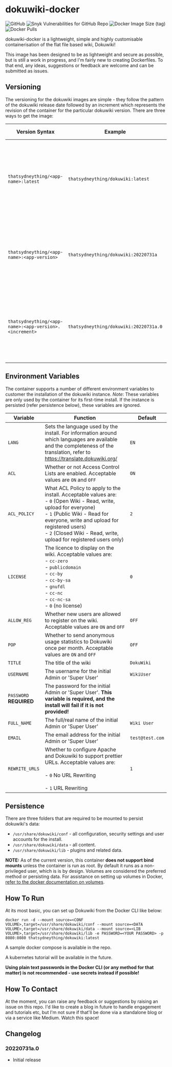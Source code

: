 # dokuwiki-docker

![GitHub](https://img.shields.io/github/license/thatsydneything/dokuwiki-docker?style=for-the-badge) ![Snyk Vulnerabilities for GitHub Repo](https://img.shields.io/snyk/vulnerabilities/github/thatsydneything/dokuwiki-docker?style=for-the-badge) ![Docker Image Size (tag)](https://img.shields.io/docker/image-size/thatsydneything/dokuwiki/latest?style=for-the-badge) ![Docker Pulls](https://img.shields.io/docker/pulls/thatsydneything/dokuwiki?style=for-the-badge)

dokuwiki-docker is a lightweight, simple and highly customisable containerisation of the flat file based wiki, Dokuwiki!

This image has been designed to be as lightweight and secure as possible, but is still a work in progress, and I'm fairly new to creating Dockerfiles. To that end, any ideas, suggestions or feedback are welcome and can be submitted as issues.

## Versioning

The versioning for the dokuwiki images are simple - they follow the pattern of the dokuwiki release date followed by an increment which represents the revision of the container for the particular dokuwiki version. There are three ways to get the image:

| Version Syntax                    | Example                                                | What You Get |
| -------------                 |--------------                                             | - |
| `thatsydneything/<app-name>:latest`  | `thatsydneything/dokuwiki:latest` | The absolute latest revision of the dokuwiki container, regardless of the underlying dokuwiki version |
| `thatsydneything/<app-name>:<app-version>`       | `thatsydneything/dokuwiki:20220731a` | The latest revision of the dokwuki container with the underlying dokuwiki version of `2022-07-31a |`
| `thatsydneything/<app-name>:<app-version>.<increment>`          | `thatsydneything/dokuwiki:20220731a.0` | The specific first release of the dokuwiki container with the underlying dokuwiki version of `2022.07.31a` |

## Environment Variables

The container supports a number of different environment variables to customer the installation of the dokuwiki instance. *Note*: These variables are only used by the container for its first-time install. If the instance is persisted (refer persistence below), these variables are ignored.

| Variable                    | Function                                                  | Default |
| -------------                 |--------------                                             | - |
| `LANG`                | Sets the language used by the install. For information around which languages are available and the completeness of the translation, refer to https://translate.dokuwiki.org/ | `EN` |
| `ACL`         | Whether or not Access Control Lists are enabled. Acceptable values are `ON` and `OFF` | `ON`|
| `ACL_POLICY`           | What ACL Policy to apply to the install. Acceptable values are:<br></br->- `0` (Open Wiki - Read, write, upload for everyone) <br></br->- `1` (Public Wiki - Read for everyone, write and upload for registered users) <br></br->- `2` (Closed Wiki - Read, write, upload for registered users only) | `2` |
| `LICENSE`              | The licence to display on the wiki. Acceptable values are:<br></br->- `cc-zero`<br></br->- `publicdomain`<br></br->- `cc-by`<br></br->- `cc-by-sa`<br></br->- `gnufdl`<br></br->- `cc-nc`<br></br->- `cc-nc-sa`<br></br->- `0` (no license) | `0` |
| `ALLOW_REG`        | Whether new users are allowed to register on the wiki. Acceptable values are `ON` and `OFF` | `OFF` |
| `POP`                     | Whether to send anonymous usage statistics to Dokuwiki once per month. Acceptable values are `ON` and `OFF` | `OFF` |
| `TITLE`              | The title of the wiki   | `DokuWiki` |
| `USERNAME`              | The username for the initial Admin or 'Super User'                 | `WikiUser` |
| `PASSWORD` **REQUIRED**             | The password for the initial Admin or 'Super User'. **This variable is required, and the install will fail if it is not provided!** |
| `FULL_NAME`               | The full/real name of the initial Admin or 'Super User' | `Wiki User` |
| `EMAIL`            | The email address for the initial Admin or 'Super User' | `test@test.com` |
| `REWRITE_URLS` | Whether to configure Apache and Dokuwiki to support prettier URLs. Acceptable values are: <br></br>- `0` No URL Rewriting<br></br>- `1` URL Rewriting | `1` |

## Persistence

There are three folders that are required to be mounted to persist dokuwiki's data:

- `/usr/share/dokuwiki/conf` - all configuration, security settings and user accounts for the install.
- `/usr/share/dokuwiki/data` - all content.
- `/usr/share/dokuwiki/lib` - plugins and related data.

**NOTE:** As of the current version, this container **does not support bind mounts** unless the container is run as root. By default it runs as a non-privileged user, which is is by design. Volumes are considered the preferred method or persisting data. For assistance on setting up volumes in Docker, [refer to the docker documentation on volumes](https://docs.docker.com/storage/volumes/ "refer to the docker documentation on volumes").

## How To Run

At its most basic, you can set up Dokuwiki from the Docker CLI like below:

``docker run -d --mount source=<CONF VOLUME>,target=/usr/share/dokuwiki/conf --mount source=<DATA VOLUME>,target=/usr/share/dokuwiki/data --mount source=<LIB VOLUME>,target=/usr/share/dokuwiki/lib -e PASSWORD=<YOUR PASSWORD> -p 8080:8080 thatsydneything/dokuwiki:latest``

A sample docker compose is available in the repo.

A kubernetes tutorial will be available in the future.

**Using plain text passwords in the Docker CLI (or any method for that matter) is not recommended - use secrets instead if possible!**

## How To Contact

At the moment, you can raise any feedback or suggestions by raising an issue on this repo. I'd like to create a blog in future to handle engagement and tutorials etc, but I'm not sure if that'll be done via a standalone blog or via a service like Medium. Watch this space!

## Changelog

### 20220731a.0

- Initial release